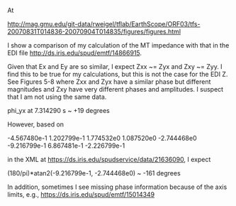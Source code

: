At 

http://mag.gmu.edu/git-data/rweigel/tflab/EarthScope/ORF03/tfs-20070831T014836-20070904T014835/figures/figures.html

I show a comparison of my calculation of the MT impedance with that in the 
EDI file http://ds.iris.edu/spud/emtf/14866915.

Given that Ex and Ey are so similar, I expect Zxx ~= Zyx and Zxy ~= Zyy. I find this to be true for my calculations, but this is not the case for the EDI Z. See Figures 5-8 where Zxx and Zyx have a similar phase but different magnitudes and Zxy have very different phases and amplitudes. I suspect that I am not using the same data.


phi_yx at 7.314290 s ~ +19 degrees

However, based on

<Period value="7.314290e0" units="secs">
<Z type="complex" size="2 2" units="[mV/km]/[nT]">
<value name="Zxx" output="Ex" input="Hx">-4.567480e-1 1.202799e-1</value>
<value name="Zxy" output="Ex" input="Hy">1.774532e0 1.087520e0</value>
<value name="Zyx" output="Ey" input="Hx">-2.744468e0 -9.216799e-1</value>
<value name="Zyy" output="Ey" input="Hy">6.867481e-1 -2.226799e-1</value>
</Z>

in the XML at https://ds.iris.edu/spudservice/data/21636090, I expect

(180/pi)*atan2(-9.216799e-1, -2.744468e0) ~ -161 degrees

In addition, sometimes I see missing phase information because of the axis
limits, e.g., https://ds.iris.edu/spud/emtf/15014349
